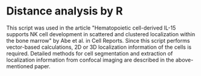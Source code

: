 # Distance analysis by R
This script was used in the article "Hematopoietic cell-derived IL-15 supports NK cell development in scattered and clustered localization within the bone marrow" by Abe et al. in Cell Reports.
Since this script performs vector-based calculations, 2D or 3D localization information of the cells is required. Detailed methods for cell segmentation and extraction of localization information from confocal imaging are described in the above-mentioned paper.

